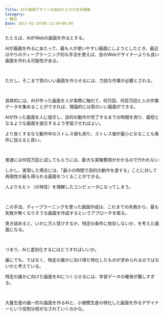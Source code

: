 ```yaml
---
Title: AIが画面デザインを始めたときの生存戦略
Category:
- 雑記
Date: 2017-01-25T08:11:58+09:00
---
```


<p>たとえば、AIがWebの画面を作るとする。</p>
<p>AIが画面を作るにあたって、最も人が使いやすい画面にしようとしたとき、最近はやりのディープラーニング的な手法を使えば、並のWebデザイナーよりも良い画面を作れる可能性がある。</p>
<p> </p>
<p>ただし、そこまで質のいい画面を作らせるには、力技な作業が必要とされる。</p>
<p> </p>
<p>具体的には、AIが作った画面を人が実際に触れて、何万回、何百万回と人の作業データを集めることができれば、理論的には質のいい画面ができる。</p>
<p>AIが作った画面を人に提示し、目的の動作が完了するまでの時間を測り、最短となるような画面を提示するよう学習させればよい。</p>
<p>より良くするなら動作中のストレス値も測り、ストレス値が最小となることも条件に加えると良い。</p>
<p> </p>
<p>普通には何百万回と試してもらうには、膨大な実験費用がかかるので行われない</p>
<p>しかし、実現した場合には、「最小の時間で目的の動作を達する」ことに対して再現性が最も得られる画面をつくることができる。</p>
<p>人よりもヒト（の特性）を理解したコンピュータになってしまう。</p>
<p> </p>
<p>この手法、ディープラーニングを使った画面作成は、これまでの失敗から、最も失敗が無くなりそうな画面を作成するというアプローチを取る。</p>
<p>突き詰めると、いかに万人受けするか、特定の条件に依存しないか、を考えた画面になる。</p>
<p> </p>
<p>つまり、AIと差別化するにはどうすればいいか。</p>
<p>誰にでも、ではなく、特定の誰かに向け得た特化したものが求められるのではないかと考えている。</p>
<p>特定の誰かに向けた画面をAIにつくらせるには、学習データの確保が難しすぎる。</p>
<p> </p>
<p>大量生産の画一的な画面を作るAIと、小規模生産の特化した画面を作るデザイナーという役割分担がなされていくのかな。</p>
